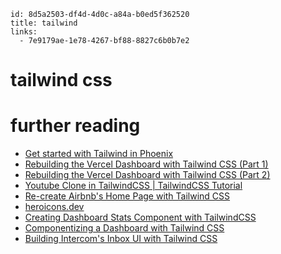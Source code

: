 ```
id: 8d5a2503-df4d-4d0c-a84a-b0ed5f362520
title: tailwind
links:
  - 7e9179ae-1e78-4267-bf88-8827c6b0b7e2
```

# tailwind css

# further reading

* [Get started with Tailwind in Phoenix][1]
* [Rebuilding the Vercel Dashboard with Tailwind CSS (Part 1)][2]
* [Rebuilding the Vercel Dashboard with Tailwind CSS (Part 2)][3]
* [Youtube Clone in TailwindCSS | TailwindCSS Tutorial][4]
* [Re-create Airbnb's Home Page with Tailwind CSS][5]
* [heroicons.dev][6]
* [Creating Dashboard Stats Component with TailwindCSS][7]
* [Componentizing a Dashboard with Tailwind CSS][8]
* [Building Intercom's Inbox UI with Tailwind CSS][9]

[1]: https://fullstackphoenix.com/tutorials/get-started-with-tailwind-in-phoenix
[2]: https://www.youtube.com/watch?v=r6mykOig_Bs
[3]: https://www.youtube.com/watch?v=xIuXxB7qG2Y
[4]: https://www.youtube.com/watch?v=jvEUI9iTasc
[5]: https://www.youtube.com/watch?v=7phZqghhho0
[6]: https://heroicons.dev/
[7]: https://www.youtube.com/watch?v=bM4ToYFpUZM
[8]: https://www.youtube.com/watch?v=wilxJLjuBp4
[9]: https://www.youtube.com/watch?v=cg1qbkG0KRI
